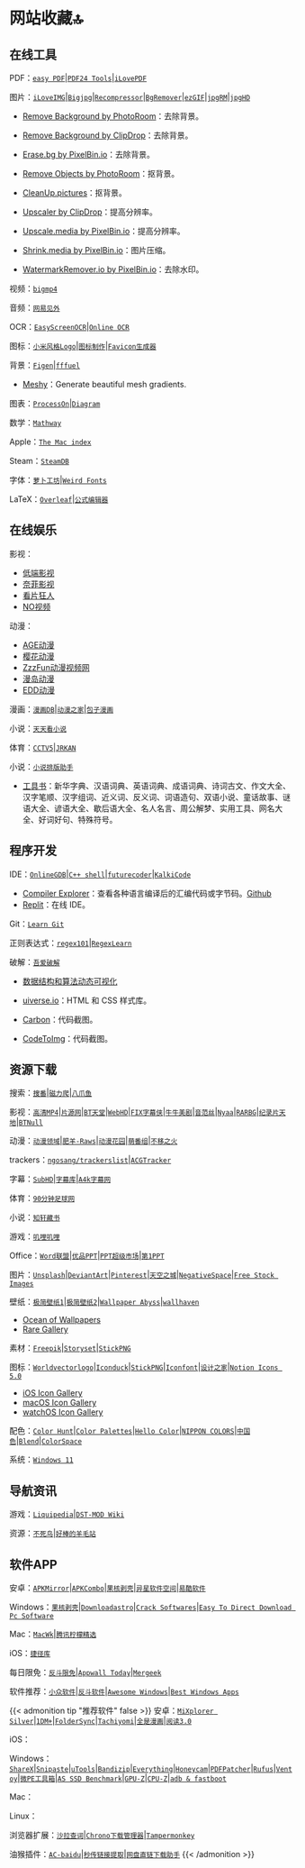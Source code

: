 # 网站收藏🔝


<!--more-->

## 在线工具

<!-- <div style="line-height: 28px; display: flex;">
    <div style="flex: 0 0 auto;">PDF：</div>
    <div style="flex: 1 1 auto;">
        <button onclick="window.open('https://easypdf.com/cn/')">easy PDF</button>
        <button onclick="window.open('https://tools.pdf24.org/zh/')">PDF24 Tools</button>
        <button onclick="window.open('https://www.ilovepdf.com/zh-cn')">iLovePDF</button>
    </div>
</div>

<div style="line-height: 28px; display: flex;">
    <div style="flex: 0 0 auto;">图片：</div>
    <div style="flex: 1 1 auto;">
        <button onclick="window.open('https://www.iloveimg.com/zh-cn')">iLoveIMG</button>
        <button onclick="window.open('https://bigjpg.com/')">Bigjpg</button>
        <button onclick="window.open('https://zh.recompressor.com/')">Recompressor</button>
        <button onclick="window.open('https://www.aigei.com/bgremover')">BgRemover</button>
        <button onclick="window.open('https://ezgif.com/')">ezGIF</button>
        <button onclick="window.open('https://jpgrm.com/')">jpgRM</button>
        <button onclick="window.open('https://jpghd.com/')">jpgHD</button>
    </div>
</div> -->

PDF：[`easy PDF`](https://easypdf.com/cn/)|[`PDF24 Tools`](https://tools.pdf24.org/zh/)|[`iLovePDF`](https://www.ilovepdf.com/zh-cn)

图片：[`iLoveIMG`](https://www.iloveimg.com/zh-cn)|[`Bigjpg`](https://bigjpg.com/)|[`Recompressor`](https://zh.recompressor.com/)|[`BgRemover`](https://www.aigei.com/bgremover)|[`ezGIF`](https://ezgif.com/)|[`jpgRM`](https://jpgrm.com/)|[`jpgHD`](https://jpghd.com/)

- [Remove Background by PhotoRoom](https://www.photoroom.com/background-remover/)：去除背景。
- [Remove Background by ClipDrop](https://clipdrop.co/remove-background)：去除背景。
- [Erase.bg by PixelBin.io](https://www.erase.bg/)：去除背景。

- [Remove Objects by PhotoRoom](https://www.photoroom.com/tools/remove-object-from-photo/)：抠背景。
- [CleanUp.pictures](https://cleanup.pictures/)：抠背景。

- [Upscaler by ClipDrop](https://clipdrop.co/image-upscaler)：提高分辨率。
- [Upscale.media by PixelBin.io](https://www.upscale.media/)：提高分辨率。

- [Shrink.media by PixelBin.io](https://www.shrink.media/)：图片压缩。

- [WatermarkRemover.io by PixelBin.io](https://www.watermarkremover.io/)：去除水印。

视频：[`bigmp4`](https://bigmp4.com/)

音频：[`网易见外`](tps://jianwai.youdao.com/)

OCR：[`EasyScreenOCR`](https://online.easyscreenocr.com/ZH)|[`Online OCR`](https://www.onlineocr.net/zh_hans/)

图标：[`小米风格Logo`](https://mi-logo.lvwzhen.com/)|[`图标制作`](https://geticon.cn/)|[`Favicon生成器`](https://realfavicongenerator.net/)

背景：[`Figen`](https://figen.cc/)|[`fffuel`](https://fffuel.co/)

- [Meshy](https://meshgradient.in/)：Generate beautiful mesh gradients.

图表：[`ProcessOn`](https://processon.com/)|[`Diagram`](https://app.diagrams.net/)

数学：[`Mathway`](https://www.mathway.com/zh/BasicMath)

Apple：[`The Mac index`](https://themacindex.com/)

Steam：[`SteamDB`](https://steamdb.info/)

字体：[`萝卜工坊`](http://www.beautifulcarrot.com/)|[`Weird Fonts`](https://beizhedenglong.github.io/weird-fonts/)

LaTeX：[`Overleaf`](https://cn.overleaf.com/)|[`公式编辑器`](https://www.latexlive.com/)

## 在线娱乐

影视：

- [低端影视](https://ddys.tv/)
- [奈菲影视](https://www.nfyingshi.com/)
- [看片狂人](https://www.kpkuang.de/)
- [NO视频](https://www.novipnoad.com/)

动漫：

- [AGE动漫](https://www.agemys.cc/)
- [樱花动漫](https://www.yhdmp.cc/)
- [ZzzFun动漫视频网](http://www.zzzfun.com/)
- [漫岛动漫](https://www.mandao.tv/)
- [EDD动漫](https://www.edddm.com/)

漫画：[`漫画DB`](https://www.manhuadb.com/)|[`动漫之家`](https://www.dmzj.com/)|[`包子漫画`](https://www.baozimh.com/)

小说：[`天天看小说`](https://www.ttkan.co/)

体育：[`CCTV5`](https://tv.cctv.com/live/cctv5/)|[`JRKAN`](http://jrkankan.com/)

小说：[`小说排版助手`](https://vvsolo.github.io/)

- [工具书](http://www.shubang.net/)：新华字典、汉语词典、英语词典、成语词典、诗词古文、作文大全、汉字笔顺、汉字组词、近义词、反义词、词语造句、双语小说、童话故事、谜语大全、谚语大全、歇后语大全、名人名言、周公解梦、实用工具、网名大全、好词好句、特殊符号。

## 程序开发

IDE：[`OnlineGDB`](https://www.onlinegdb.com/)|[`C++ shell`](http://cpp.sh/)|[`futurecoder`](https://github.com/alexmojaki/futurecoder)|[`KalkiCode`](https://kalkicode.com/online-code)

- [Compiler Explorer](https://godbolt.org/)：查看各种语言编译后的汇编代码或字节码。[Github](https://github.com/compiler-explorer/compiler-explorer)
- [Replit](https://replit.com/)：在线 IDE。

Git：[`Learn Git`](https://learngitbranching.js.org/?locale=zh_CN)

正则表达式：[`regex101`](https://regex101.com/)|[`RegexLearn`](https://regexlearn.com/)

破解：[`吾爱破解`](https://www.52pojie.cn/)

- [数据结构和算法动态可视化](https://visualgo.net/zh)

- [uiverse.io](https://uiverse.io/)：HTML 和 CSS 样式库。

- [Carbon](https://carbon.now.sh/)：代码截图。

- [CodeToImg](https://codetoimg.com/)：代码截图。

## 资源下载

搜索：[`搜番`](https://sofan.icu/)|[`磁力爬`](https://www.cilipa.com/)|[`八爪鱼`](https://磁搜.com/)

影视：[`高清MP4`](https://www.mp4fan.org/)|[`片源网`](http://pianyuan.org/)|[`BT天堂`](https://www.bt-tt.com/)|[`WebHD`](https://webhd.cc/)|[`FIX字幕侠`](https://www.zimuxia.cn/)|[`牛牛美剧`](http://www.nnmeiju.com/)|[`音范丝`](https://www.yinfans.net/)|[`Nyaa`](https://nyaa.si/)|[`RARBG`](https://rarbg.to/)|[`纪录片天地`](http://www.jlpcn.net/)|[`BTNull`](https://www.btnull.org/)

动漫：[`动漫领域`](https://dmly.me/)|[`肥羊-Raws`](https://fy-raws.org/resource_lists/)|[`动漫花园`](https://share.dmhy.org/)|[`萌番组`](https://bangumi.moe/)|[`不移之火`](https://www.byzhihuo.com/)

trackers：[`ngosang/trackerslist`](https://github.com/ngosang/trackerslist)|[`ACGTracker`](http://acgtracker.com/)

字幕：[`SubHD`](https://subhd.tv/)|[`字幕库`](http://zimuku.org/)|[`A4k字幕网`](https://www.a4k.net/)

体育：[`90分钟足球网`](http://90oo.com/)

小说：[`知轩藏书`](http://zxcs.me/)

游戏：[`叽哩叽哩`](https://www.jiligamefun.com/)

Office：[`Word联盟`](http://www.wordlm.com/)|[`优品PPT`](https://www.ypppt.com)|[`PPT超级市场`](https://ppt.sotary.com)|[`第1PPT`](http://www.1ppt.com)

图片：[`Unsplash`](https://unsplash.com)|[`DeviantArt`](https://www.deviantart.com)|[`Pinterest`](https://www.pinterest.com)|[`天空之城`](https://www.skypixel.com/)|[`NegativeSpace`](https://negativespace.co/)|[`Free Stock Images`](https://www.freestockimages.ru/)

壁纸：[`极简壁纸1`](https://bz.zzzmh.cn/index)|[`极简壁纸2`](http://www.jijianzy.com/bz/)|[`Wallpaper Abyss`](https://wall.alphacoders.com/)|[`wallhaven`](https://wallhaven.cc/)

- [Ocean of Wallpapers](https://oceanofwallpapers.com/)
- [Rare Gallery](https://rare-gallery.com/)

素材：[`Freepik`](https://www.freepik.com)|[`Storyset`](https://storyset.com/)|[`StickPNG`](https://www.stickpng.com/)

图标：[`Worldvectorlogo`](https://worldvectorlogo.com/zh)|[`Iconduck`](https://iconduck.com/)|[`StickPNG`](https://www.stickpng.com/)|[`Iconfont`](https://www.iconfont.cn/)|[`设计之家`](https://www.sj33.cn/sc/)|[`Notion Icons 5.0`](https://notionv5.vyshnav.xyz/)

- [iOS Icon Gallery](https://www.iosicongallery.com/)
- [macOS Icon Gallery](https://www.macosicongallery.com/)
- [watchOS Icon Gallery](https://www.watchosicongallery.com/)

配色：[`Color Hunt`](https://colorhunt.co/)|[`Color Palettes`](https://colorpalettes.net/)|[`Hello Color`](https://jxnblk.github.io/hello-color/)|[`NIPPON COLORS`](https://nipponcolors.com/)|[`中国色`](http://zhongguose.com/)|[`Blend`](http://colinkeany.com/blend/)|[`ColorSpace`](https://mycolor.space/)

系统：[`Windows 11`](https://www.microsoft.com/zh-cn/software-download/windows11)

## 导航资讯

游戏：[`Liquipedia`](https://liquipedia.net/)|[`DST-MOD Wiki`](https://wiki.flapi.cn/doku.php)

资源：[`不死鸟`](https://iao.su/)|[`好棒的羊毛站`](https://wohaobang.cn/)

## 软件APP

安卓：[`APKMirror`](https://www.apkmirror.com/)|[`APKCombo`](https://apkcombo.com/zh/)|[`果核剥壳`](https://www.ghpym.com/)|[`异星软件空间`](https://www.yxssp.com/)|[`易酷软件`](https://www.yikurj.com/)

Windows：[`果核剥壳`](https://www.ghpym.com/)|[`Downloadastro`](https://zh.downloadastro.com/)|[`Crack Softwares`](https://multisoftwares.com/)|[`Easy To Direct Download Pc Software`](https://up4pc.com/)

Mac：[`MacWk`](https://macwk.com/)|[`腾讯柠檬精选`](https://lemon.qq.com/lab/)

iOS：[`捷径库`](https://jiejingku.net/)

每日限免：[`反斗限免`](http://free.apprcn.com/)|[`Appwall Today`](https://appwall.today/)|[`Mergeek`](https://mergeek.com/free/apps)

软件推荐：[`小众软件`](https://www.appinn.com/)|[`反斗软件`](http://www.apprcn.com/)|[`Awesome Windows`](https://github.com/Awesome-Windows/Awesome/blob/master/README-cn.md)|[`Best Windows Apps`](https://github.com/stackia/best-windows-apps)

{{< admonition tip "推荐软件" false >}}
安卓：[`MiXplorer Silver`](https://play.google.com/store/apps/details?id=com.mixplorer.silver)|[`1DM+`](https://play.google.com/store/apps/details?id=idm.internet.download.manager.plus)|[`FolderSync`](https://play.google.com/store/apps/details?id=dk.tacit.android.foldersync.lite)|[`Tachiyomi`](https://github.com/tachiyomiorg/tachiyomi)|[`全是漫画`](https://github.com/hongchacha/cartoon)|[`阅读3.0`](https://github.com/gedoor/legado)

iOS：

Windows：[`ShareX`](https://getsharex.com/)|[`Snipaste`](https://zh.snipaste.com/)|[`uTools`](https://u.tools/)|[`Bandizip`](https://www.bandisoft.com/bandizip/)|[`Everything`](https://www.voidtools.com/zh-cn/)|[`Honeycam`](https://www.bandisoft.com/honeycam/)|[`PDFPatcher`](https://github.com/wmjordan/PDFPatcher)|[`Rufus`](https://github.com/pbatard/rufus)|[`Ventoy`](https://github.com/ventoy/Ventoy)|[`微PE工具箱`](https://www.wepe.com.cn/)|[`AS SSD Benchmark`](https://www.alex-is.de/PHP/fusion/downloads.php?cat_id=4&download_id=9)|[`GPU-Z`](https://www.techpowerup.com/gpuz/)|[`CPU-Z`](https://www.cpuid.com/softwares/cpu-z.html)|[`adb & fastboot`](https://developer.android.com/studio/releases/platform-tools)

Mac：

Linux：

浏览器扩展：[`沙拉查词`](https://chrome.google.com/webstore/detail/%E6%B2%99%E6%8B%89%E6%9F%A5%E8%AF%8D-%E8%81%9A%E5%90%88%E8%AF%8D%E5%85%B8%E5%88%92%E8%AF%8D%E7%BF%BB%E8%AF%91/cdonnmffkdaoajfknoeeecmchibpmkmg?hl=cn)|[`Chrono下载管理器`](https://chrome.google.com/webstore/detail/chrono-download-manager/mciiogijehkdemklbdcbfkefimifhecn?hl=cn)|[`Tampermonkey`](https://chrome.google.com/webstore/detail/tampermonkey/dhdgffkkebhmkfjojejmpbldmpobfkfo?hl=cn)

油猴插件：[`AC-baidu`](https://greasyfork.org/zh-CN/scripts/14178-ac-baidu-%E9%87%8D%E5%AE%9A%E5%90%91%E4%BC%98%E5%8C%96%E7%99%BE%E5%BA%A6%E6%90%9C%E7%8B%97%E8%B0%B7%E6%AD%8C%E5%BF%85%E5%BA%94%E6%90%9C%E7%B4%A2-favicon-%E5%8F%8C%E5%88%97)|[`秒传链接提取`](https://greasyfork.org/zh-CN/scripts/424574-%E7%A7%92%E4%BC%A0%E9%93%BE%E6%8E%A5%E6%8F%90%E5%8F%96)|[`网盘直链下载助手`](https://greasyfork.org/zh-CN/scripts/436446-%E7%BD%91%E7%9B%98%E7%9B%B4%E9%93%BE%E4%B8%8B%E8%BD%BD%E5%8A%A9%E6%89%8B)
{{< /admonition >}}

